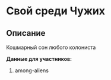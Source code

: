 # Свой среди Чужих



## Описание

Кошмарный сон любого колониста

**Данные для участников:**
1. among-aliens